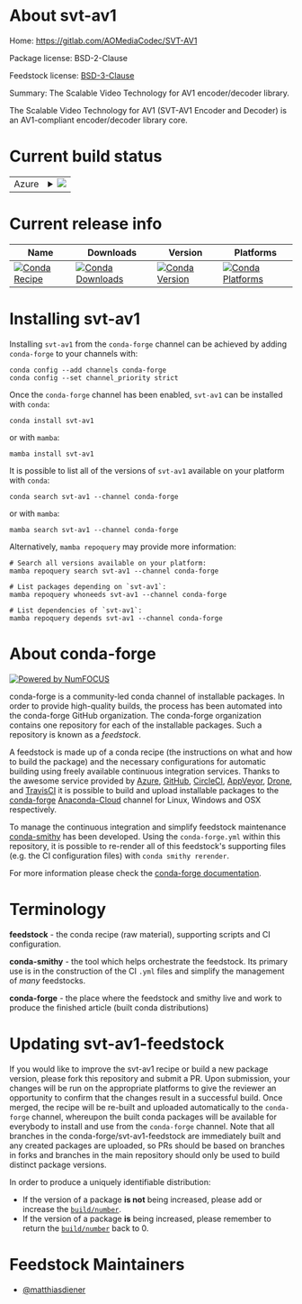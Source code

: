 About svt-av1
=============

Home: https://gitlab.com/AOMediaCodec/SVT-AV1

Package license: BSD-2-Clause

Feedstock license: [BSD-3-Clause](https://github.com/conda-forge/svt-av1-feedstock/blob/main/LICENSE.txt)

Summary: The Scalable Video Technology for AV1 encoder/decoder library.

The Scalable Video Technology for AV1 (SVT-AV1 Encoder and Decoder) is an
AV1-compliant encoder/decoder library core.


Current build status
====================


<table>
    
  <tr>
    <td>Azure</td>
    <td>
      <details>
        <summary>
          <a href="https://dev.azure.com/conda-forge/feedstock-builds/_build/latest?definitionId=14311&branchName=main">
            <img src="https://dev.azure.com/conda-forge/feedstock-builds/_apis/build/status/svt-av1-feedstock?branchName=main">
          </a>
        </summary>
        <table>
          <thead><tr><th>Variant</th><th>Status</th></tr></thead>
          <tbody><tr>
              <td>linux_64</td>
              <td>
                <a href="https://dev.azure.com/conda-forge/feedstock-builds/_build/latest?definitionId=14311&branchName=main">
                  <img src="https://dev.azure.com/conda-forge/feedstock-builds/_apis/build/status/svt-av1-feedstock?branchName=main&jobName=linux&configuration=linux%20linux_64_" alt="variant">
                </a>
              </td>
            </tr><tr>
              <td>linux_aarch64</td>
              <td>
                <a href="https://dev.azure.com/conda-forge/feedstock-builds/_build/latest?definitionId=14311&branchName=main">
                  <img src="https://dev.azure.com/conda-forge/feedstock-builds/_apis/build/status/svt-av1-feedstock?branchName=main&jobName=linux&configuration=linux%20linux_aarch64_" alt="variant">
                </a>
              </td>
            </tr><tr>
              <td>linux_ppc64le</td>
              <td>
                <a href="https://dev.azure.com/conda-forge/feedstock-builds/_build/latest?definitionId=14311&branchName=main">
                  <img src="https://dev.azure.com/conda-forge/feedstock-builds/_apis/build/status/svt-av1-feedstock?branchName=main&jobName=linux&configuration=linux%20linux_ppc64le_" alt="variant">
                </a>
              </td>
            </tr><tr>
              <td>osx_64</td>
              <td>
                <a href="https://dev.azure.com/conda-forge/feedstock-builds/_build/latest?definitionId=14311&branchName=main">
                  <img src="https://dev.azure.com/conda-forge/feedstock-builds/_apis/build/status/svt-av1-feedstock?branchName=main&jobName=osx&configuration=osx%20osx_64_" alt="variant">
                </a>
              </td>
            </tr><tr>
              <td>osx_arm64</td>
              <td>
                <a href="https://dev.azure.com/conda-forge/feedstock-builds/_build/latest?definitionId=14311&branchName=main">
                  <img src="https://dev.azure.com/conda-forge/feedstock-builds/_apis/build/status/svt-av1-feedstock?branchName=main&jobName=osx&configuration=osx%20osx_arm64_" alt="variant">
                </a>
              </td>
            </tr><tr>
              <td>win_64</td>
              <td>
                <a href="https://dev.azure.com/conda-forge/feedstock-builds/_build/latest?definitionId=14311&branchName=main">
                  <img src="https://dev.azure.com/conda-forge/feedstock-builds/_apis/build/status/svt-av1-feedstock?branchName=main&jobName=win&configuration=win%20win_64_" alt="variant">
                </a>
              </td>
            </tr>
          </tbody>
        </table>
      </details>
    </td>
  </tr>
</table>

Current release info
====================

| Name | Downloads | Version | Platforms |
| --- | --- | --- | --- |
| [![Conda Recipe](https://img.shields.io/badge/recipe-svt--av1-green.svg)](https://anaconda.org/conda-forge/svt-av1) | [![Conda Downloads](https://img.shields.io/conda/dn/conda-forge/svt-av1.svg)](https://anaconda.org/conda-forge/svt-av1) | [![Conda Version](https://img.shields.io/conda/vn/conda-forge/svt-av1.svg)](https://anaconda.org/conda-forge/svt-av1) | [![Conda Platforms](https://img.shields.io/conda/pn/conda-forge/svt-av1.svg)](https://anaconda.org/conda-forge/svt-av1) |

Installing svt-av1
==================

Installing `svt-av1` from the `conda-forge` channel can be achieved by adding `conda-forge` to your channels with:

```
conda config --add channels conda-forge
conda config --set channel_priority strict
```

Once the `conda-forge` channel has been enabled, `svt-av1` can be installed with `conda`:

```
conda install svt-av1
```

or with `mamba`:

```
mamba install svt-av1
```

It is possible to list all of the versions of `svt-av1` available on your platform with `conda`:

```
conda search svt-av1 --channel conda-forge
```

or with `mamba`:

```
mamba search svt-av1 --channel conda-forge
```

Alternatively, `mamba repoquery` may provide more information:

```
# Search all versions available on your platform:
mamba repoquery search svt-av1 --channel conda-forge

# List packages depending on `svt-av1`:
mamba repoquery whoneeds svt-av1 --channel conda-forge

# List dependencies of `svt-av1`:
mamba repoquery depends svt-av1 --channel conda-forge
```


About conda-forge
=================

[![Powered by
NumFOCUS](https://img.shields.io/badge/powered%20by-NumFOCUS-orange.svg?style=flat&colorA=E1523D&colorB=007D8A)](https://numfocus.org)

conda-forge is a community-led conda channel of installable packages.
In order to provide high-quality builds, the process has been automated into the
conda-forge GitHub organization. The conda-forge organization contains one repository
for each of the installable packages. Such a repository is known as a *feedstock*.

A feedstock is made up of a conda recipe (the instructions on what and how to build
the package) and the necessary configurations for automatic building using freely
available continuous integration services. Thanks to the awesome service provided by
[Azure](https://azure.microsoft.com/en-us/services/devops/), [GitHub](https://github.com/),
[CircleCI](https://circleci.com/), [AppVeyor](https://www.appveyor.com/),
[Drone](https://cloud.drone.io/welcome), and [TravisCI](https://travis-ci.com/)
it is possible to build and upload installable packages to the
[conda-forge](https://anaconda.org/conda-forge) [Anaconda-Cloud](https://anaconda.org/)
channel for Linux, Windows and OSX respectively.

To manage the continuous integration and simplify feedstock maintenance
[conda-smithy](https://github.com/conda-forge/conda-smithy) has been developed.
Using the ``conda-forge.yml`` within this repository, it is possible to re-render all of
this feedstock's supporting files (e.g. the CI configuration files) with ``conda smithy rerender``.

For more information please check the [conda-forge documentation](https://conda-forge.org/docs/).

Terminology
===========

**feedstock** - the conda recipe (raw material), supporting scripts and CI configuration.

**conda-smithy** - the tool which helps orchestrate the feedstock.
                   Its primary use is in the construction of the CI ``.yml`` files
                   and simplify the management of *many* feedstocks.

**conda-forge** - the place where the feedstock and smithy live and work to
                  produce the finished article (built conda distributions)


Updating svt-av1-feedstock
==========================

If you would like to improve the svt-av1 recipe or build a new
package version, please fork this repository and submit a PR. Upon submission,
your changes will be run on the appropriate platforms to give the reviewer an
opportunity to confirm that the changes result in a successful build. Once
merged, the recipe will be re-built and uploaded automatically to the
`conda-forge` channel, whereupon the built conda packages will be available for
everybody to install and use from the `conda-forge` channel.
Note that all branches in the conda-forge/svt-av1-feedstock are
immediately built and any created packages are uploaded, so PRs should be based
on branches in forks and branches in the main repository should only be used to
build distinct package versions.

In order to produce a uniquely identifiable distribution:
 * If the version of a package **is not** being increased, please add or increase
   the [``build/number``](https://docs.conda.io/projects/conda-build/en/latest/resources/define-metadata.html#build-number-and-string).
 * If the version of a package **is** being increased, please remember to return
   the [``build/number``](https://docs.conda.io/projects/conda-build/en/latest/resources/define-metadata.html#build-number-and-string)
   back to 0.

Feedstock Maintainers
=====================

* [@matthiasdiener](https://github.com/matthiasdiener/)

